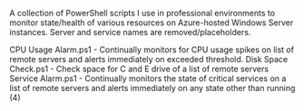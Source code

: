 A collection of PowerShell scripts I use in professional environments to monitor state/health of various resources on Azure-hosted Windows Server instances. 
Server and service names are removed/placeholders.

CPU Usage Alarm.ps1 - Continually monitors for CPU usage spikes on list of remote servers and alerts immediately on exceeded threshold.
Disk Space Check.ps1 - Check space for C and E drive of a list of remote servers
Service Alarm.ps1 - Continually monitors the state of critical services on a list of remote servers and alerts immediately on any state other than running (4)
